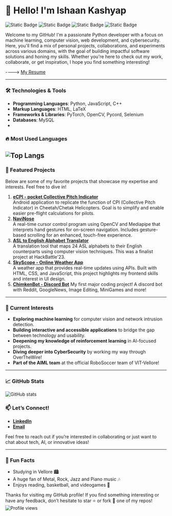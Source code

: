 # 👋 Hello! I'm Ishaan Kashyap

![Static Badge](https://img.shields.io/badge/PYTHON-blue)
![Static Badge](https://img.shields.io/badge/CYBERSECURITY-red)
![Static Badge](https://img.shields.io/badge/AI%2FML-8A2BE2)
![Static Badge](https://img.shields.io/badge/COMPUTER%20VISION-orange)

Welcome to my GitHub! I'm a passionate Python developer with a focus on machine learning, computer vision, web development, and cybersecurity. Here, you'll find a mix of personal projects, collaborations, and experiments across various domains, with the goal of building impactful software solutions and honing my skills. Whether you're here to check out my work, collaborate, or get inspiration, I hope you find something interesting!


----> [My Resume](https://ishaanketchup.github.io/)

---

### 🛠️ Technologies & Tools
- **Programming Languages**: Python, JavaScript, C++
- **Markup Languages**: HTML, LaTeX
- **Frameworks & Libraries**: PyTorch, OpenCV, Pycord, Selenium
- **Databases**: MySQL
- 
### 🔥 Most Used Languages
![Top Langs](https://github-readme-stats.vercel.app/api/top-langs/?username=IshaanKetchup&layout=compact)
---

### 🌟 Featured Projects
Below are some of my favorite projects that showcase my expertise and interests. Feel free to dive in!

1. **[eCPI - pocket Collective Pitch Indicator](https://github.com/IshaanKetchup/eCPI)**  
   Android application to replicate the function of CPI (Collective Pitch Indicator) in Cheetah/Chetak Helicopters. Goal is to simplify and enable easier pre-flight calculations for pilots.
2. **[NaviNose](https://github.com/IshaanKetchup/NaviNose)**  
   A real-time cursor control program using OpenCV and Mediapipe that interprets hand gestures for on-screen navigation. Includes gesture-based scrolling for an enhanced, touch-free experience.
3. **[ASL to English Alphabet Translator](https://github.com/IshaanKetchup/ASLtoEnglish)**  
   A translation tool that maps 24 ASL alphabets to their English counterparts using computer vision techniques. This was a finalist project at HackBattle'23.
4. **[SkyScope - Online Weather App](https://github.com/IshaanKetchup/SkyScope)**  
   A weather app that provides real-time updates using APIs. Built with HTML, CSS, and JavaScript, this project highlights my frontend skills and interest in UI design.
5. **[ChimkenBot - Discord Bot](https://github.com/IshaanKetchup/ChimkenBot)**
   My first major coding project! A discord bot with Reddit, GoogleNews, Image Editing, MiniGames and more!

---

### 🧩 Current Interests
- **Exploring machine learning** for computer vision and network intrusion detection.
- **Building interactive and accessible applications** to bridge the gap between technology and usability.
- **Deepening my knowledge of reinforcement learning** in AI-focused projects.
- **Diving deeper into CyberSecurity** by working my way through OverTheWire!
- **Part of the AIML team** at the official RoboSoccer team of VIT-Vellore!

---

### 📈 GitHub Stats
![GitHub stats](https://github-readme-stats.vercel.app/api?username=IshaanKetchup&show_icons=true&theme=dark)



### 📫 Let’s Connect!
- **[LinkedIn](https://www.linkedin.com/in/ishaan-kashyap/)** 
- **[Email](kshypishn@gmail.com)** 

Feel free to reach out if you’re interested in collaborating or just want to chat about tech, AI, or innovative ideas!

---

### 🎉 Fun Facts
- Studying in Vellore 🏙️
- A huge fan of Metal, Rock, Jazz and Piano music 🎶
- Enjoys reading, basketball, and videogames  🧠

Thanks for visiting my GitHub profile! If you find something interesting or have any feedback, don’t hesitate to star ⭐ or fork 🍴 one of my repos!
![Profile views](https://komarev.com/ghpvc/?username=IshaanKetchup)
